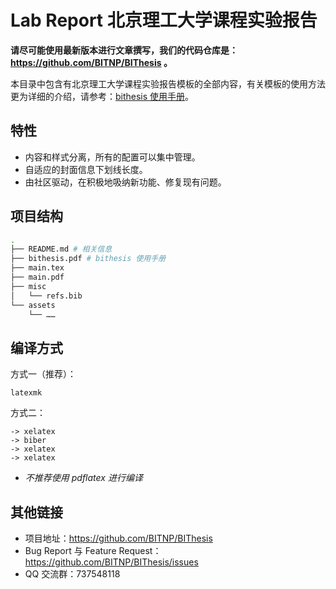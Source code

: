 # Lab Report 北京理工大学课程实验报告

**请尽可能使用最新版本进行文章撰写，我们的代码仓库是：https://github.com/BITNP/BIThesis 。**

本目录中包含有北京理工大学课程实验报告模板的全部内容，有关模板的使用方法更为详细的介绍，请参考：[bithesis 使用手册](./bithesis.pdf)。


## 特性

- 内容和样式分离，所有的配置可以集中管理。
- 自适应的封面信息下划线长度。
- 由社区驱动，在积极地吸纳新功能、修复现有问题。

## 项目结构

```sh
.
├── README.md # 相关信息
├── bithesis.pdf # bithesis 使用手册
├── main.tex
├── main.pdf
├── misc
│   └── refs.bib
└── assets
    └── ……
```

## 编译方式

方式一（推荐）：
```
latexmk
```

方式二：
```
-> xelatex
-> biber
-> xelatex
-> xelatex
```

- *不推荐使用 pdflatex 进行编译*

## 其他链接

- 项目地址：https://github.com/BITNP/BIThesis
- Bug Report 与 Feature Request：https://github.com/BITNP/BIThesis/issues
- QQ 交流群：737548118

